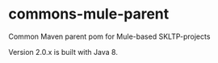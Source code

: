 # commons-mule-parent
Common Maven parent pom for Mule-based SKLTP-projects

Version 2.0.x is built with Java 8.
